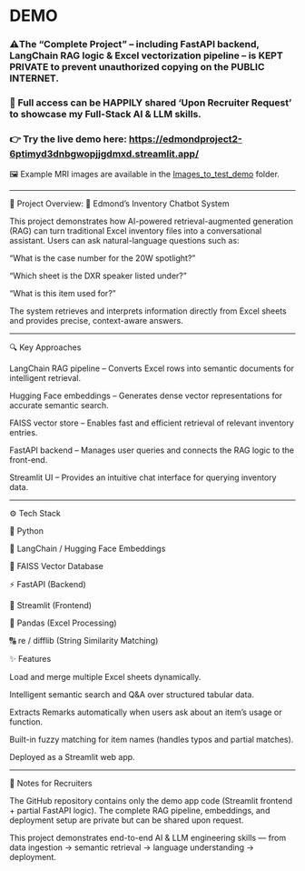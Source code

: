 # DEMO 

### ⚠️The “Complete Project” – including FastAPI backend, LangChain RAG logic & Excel vectorization pipeline – is KEPT PRIVATE to prevent unauthorized copying on the PUBLIC INTERNET.

### 🤝 Full access can be HAPPILY shared ‘Upon Recruiter Request’ to showcase my Full-Stack AI & LLM skills.

### 👉 Try the live demo here: https://edmondproject2-6ptimyd3dnbgwopjjgdmxd.streamlit.app/

🖼️ Example MRI images are available in the [Images_to_test_demo](./Images_to_test_demo) folder.  

---

📖 Project Overview: 💬 Edmond’s Inventory Chatbot System

This project demonstrates how AI-powered retrieval-augmented generation (RAG) can turn traditional Excel inventory files into a conversational assistant.
Users can ask natural-language questions such as:

“What is the case number for the 20W spotlight?”

“Which sheet is the DXR speaker listed under?”

“What is this item used for?”

The system retrieves and interprets information directly from Excel sheets and provides precise, context-aware answers.

---

🔍 Key Approaches

LangChain RAG pipeline – Converts Excel rows into semantic documents for intelligent retrieval.

Hugging Face embeddings – Generates dense vector representations for accurate semantic search.

FAISS vector store – Enables fast and efficient retrieval of relevant inventory entries.

FastAPI backend – Manages user queries and connects the RAG logic to the front-end.

Streamlit UI – Provides an intuitive chat interface for querying inventory data.

---

⚙️ Tech Stack

🐍 Python

🧠 LangChain / Hugging Face Embeddings

🧩 FAISS Vector Database

⚡ FastAPI (Backend)

💬 Streamlit (Frontend)

🧾 Pandas (Excel Processing)

🔠 re / difflib (String Similarity Matching)

✨ Features

Load and merge multiple Excel sheets dynamically.

Intelligent semantic search and Q&A over structured tabular data.

Extracts Remarks automatically when users ask about an item’s usage or function.

Built-in fuzzy matching for item names (handles typos and partial matches).

Deployed as a Streamlit web app.

---

📌 Notes for Recruiters

The GitHub repository contains only the demo app code (Streamlit frontend + partial FastAPI logic).
The complete RAG pipeline, embeddings, and deployment setup are private but can be shared upon request.

This project demonstrates end-to-end AI & LLM engineering skills — from data ingestion → semantic retrieval → language understanding → deployment.
